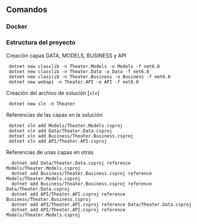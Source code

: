 ## Comandos
### Docker
### Estructura del proyecto
Creación capas DATA, MODELS, BUSINESS y API

     dotnet new classlib -n Theater.Models -o Models -f net6.0
     dotnet new classlib -n Theater.Data -o Data -f net6.0
     dotnet new classlib -n Theater.Business -o Business -f net6.0
     dotnet new webapi -n Theater.API -o API -f net6.0
  
Creación del archivo de solución [`sln`]

     dotnet new sln -n Theater

Referencias de las capas en la solución

     dotnet sln add Models/Theater.Models.csproj
     dotnet sln add Data/Theater.Data.csproj
     dotnet sln add Business/Theater.Business.csproj
     dotnet sln add API/Theater.API.csproj

Referencias de unas capas en otras

      dotnet add Data/Theater.Data.csproj reference Models/Theater.Models.csproj
      dotnet add Business/Theater.Business.csproj reference Models/Theater.Models.csproj
      dotnet add Business/Theater.Business.csproj reference Data/Theater.Data.csproj
      dotnet add API/Theater.API.csproj reference Business/Theater.Business.csproj
      dotnet add API/Theater.API.csproj reference Data/Theater.Data.csproj
      dotnet add API/Theater.API.csproj reference Models/Theater.Models.csproj

